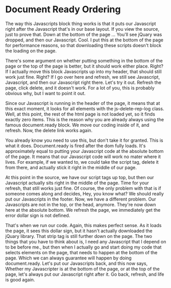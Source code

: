 # Document Ready Ordering

The way this Javascripts block thing works is that it puts our Javascript right after the Javascript that's in our base layout. If you view the source, just to prove that. Down at the bottom of the page ... You'll see jQuary was dropped, and then our Javascript. Cool. I put this at the bottom of the page for performance reasons, so that downloading these scripts doesn't block the loading on the page.

There's some argument on whether putting something in the bottom of the page or the top of the page is better, but it should work either place. Right? If I actually move this block Javascripts up into my header, that should still work just fine. Right? If I go over here and refresh, we still see Javascript, Javascript, and then our Javascript right there. Let's try it out. Refresh the page, click delete, and it doesn't work. For a lot of you, this is probably obvious why, but I want to point it out.

Since our Javascript is running in the header of the page, it means that at this exact moment, it looks for all elements with the js-delete-rep-log class. Well, at this point, the rest of the html page is not loaded yet, so it finds exactly zero items. This is the reason why you are already always using the famous document.ready block. We move our coding inside of it, and refresh. Now, the delete link works again.

You already know you need to use this, but don't take it for granted. This is what it does. Document.ready is fired after the dom fully loads. It's approximately equal to putting your Javascript code at the absolute bottom of the page. It means that our Javascript code will work no mater where it lives. For example, if we wanted to, we could take the script tag, delete it from there, and actually stick it right in the middle of our page.

At this point in the source, we have our script tags up top, but then our Javascript actually sits right in the middle of the page. Time for your refresh, that still works just fine. Of course, the only problem with that is if someone comes along and decides, Hey, you know what? We should really put our Javascripts in the footer. Now, we have a different problem. Our Javascripts are not in the top, or the head, anymore. They're now down here at the absolute bottom. We refresh the page, we immediately get the error dollar sign is not defined.

That's when we run our code. Again, this makes perfect sense. As it loads the page, it sees this dollar sign, but it hasn't actually downloaded the jQuary library. That strip tag is still further down on the page. The two things that you have to think about is, I need any Javascript that I depend on to be before me., but then when I actually go and start doing my code that selects elements on the page, that needs to happen at the bottom of the page. Which we can always guarantee will happen by doing document.ready. Let's put our Javascripts back, and this now says, Whether my Javascripter is at the bottom of the page, or at the top of the page, let's always put our Javascript right after it. Go back, refresh, and life is good again.
